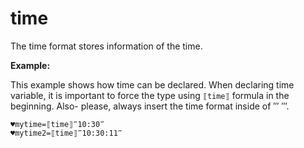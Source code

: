# time

The time format stores information of the time.

**Example:**

This example shows how time can be declared. When declaring time variable, it is important to force the type using `⟦time⟧` formula in the beginning.
Also- please, always insert the time format inside of ‴ ‴.

```G1ANT
♥mytime=⟦time⟧‴10:30‴
♥mytime2=⟦time⟧‴10:30:11‴
```
